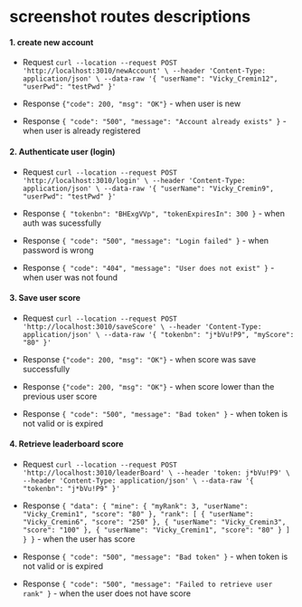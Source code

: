 # screenshot routes descriptions

#### 1. create new account
- Request `curl --location --request POST 'http://localhost:3010/newAccount' \
--header 'Content-Type: application/json' \
--data-raw '{
"userName": "Vicky_Cremin12",
"userPwd": "testPwd"
}'`

- Response `{"code": 200, "msg": "OK"}` - when user is new
- Response `{
  "code": "500",
  "message": "Account already exists"
  }` - when user is already registered

#### 2. Authenticate user (login)
- Request `curl --location --request POST 'http://localhost:3010/login' \
  --header 'Content-Type: application/json' \
  --data-raw '{
  "userName": "Vicky_Cremin9",
  "userPwd": "testPwd"
  }'`

- Response `{
  "tokenbn": "BHExgVVp",
  "tokenExpiresIn": 300
  }` - when auth was sucessfully
- Response `{
  "code": "500",
  "message": "Login failed"
  }` - when password is wrong
- Response `{
  "code": "404",
  "message": "User does not exist"
  }` - when user was not found

#### 3. Save user score
- Request `curl --location --request POST 'http://localhost:3010/saveScore' \
  --header 'Content-Type: application/json' \
  --data-raw '{
  "tokenbn": "j*bVu!P9",
  "myScore": "80"
  }'`

- Response `{"code": 200, "msg": "OK"}` - when score was save successfully
- Response `{"code": 200, "msg": "OK"}` - when score lower than the previous user score
- Response `{
  "code": "500",
  "message": "Bad token"
  }` - when token is not valid or is expired

#### 4. Retrieve leaderboard score
- Request `curl --location --request POST 'http://localhost:3010/leaderBoard' \
  --header 'token: j*bVu!P9' \
  --header 'Content-Type: application/json' \
  --data-raw '{
  "tokenbn": "j*bVu!P9"
  }'`

- Response `{
  "data": {
  "mine": {
  "myRank": 3,
  "userName": "Vicky_Cremin1",
  "score": "80"
  },
  "rank": [
  {
  "userName": "Vicky_Cremin6",
  "score": "250"
  },
  {
  "userName": "Vicky_Cremin3",
  "score": "100"
  },
  {
  "userName": "Vicky_Cremin1",
  "score": "80"
  }
  ]
  }
  }` - when the user has score
- Response `{
  "code": "500",
  "message": "Bad token"
  }` - when token is not valid or is expired
- Response `{
  "code": "500",
  "message": "Failed to retrieve user rank"
  }` - when the user does not have score
